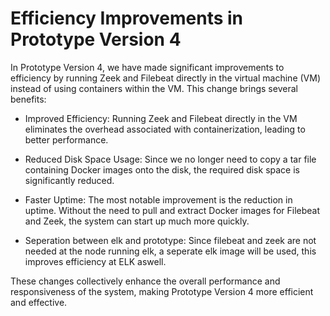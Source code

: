 # Efficiency Improvements in Prototype Version 4
In Prototype Version 4, we have made significant improvements to efficiency by running Zeek and Filebeat directly in the virtual machine (VM) instead of using containers within the VM. This change brings several benefits:

- Improved Efficiency: Running Zeek and Filebeat directly in the VM eliminates the overhead associated with containerization, leading to better performance.

- Reduced Disk Space Usage: Since we no longer need to copy a tar file containing Docker images onto the disk, the required disk space is significantly reduced.

- Faster Uptime: The most notable improvement is the reduction in uptime. Without the need to pull and extract Docker images for Filebeat and Zeek, the system can start up much more quickly.

- Seperation between elk and prototype: Since filebeat and zeek are not needed at the node running elk, a seperate elk image will be used, this improves efficiency at ELK aswell.

These changes collectively enhance the overall performance and responsiveness of the system, making Prototype Version 4 more efficient and effective.

